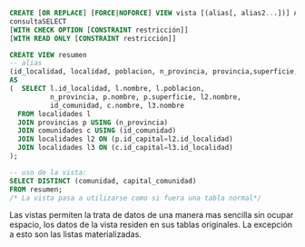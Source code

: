 ```sql
CREATE [OR REPLACE] [FORCE|NOFORCE] VIEW vista [(alias[, alias2...])] AS 
consultaSELECT
[WITH CHECK OPTION [CONSTRAINT restricción]]
[WITH READ ONLY [CONSTRAINT restricción]]
```


```sql
CREATE VIEW resumen 
-- alias 
(id_localidad, localidad, poblacion, n_provincia, provincia,superficie, capital_provincia, id_comunidad, comunidad, capital_comunidad)
AS 
(  SELECT l.id_localidad, l.nombre, l.poblacion, 
          n_provincia, p.nombre, p.superficie, l2.nombre, 
          id_comunidad, c.nombre, l3.nombre
  FROM localidades l
  JOIN provincias p USING (n_provincia)
  JOIN comunidades c USING (id_comunidad)
  JOIN localidades l2 ON (p.id_capital=l2.id_localidad)
  JOIN localidades l3 ON (c.id_capital=l3.id_localidad)
);

-- uso de la vista:
SELECT DISTINCT (comunidad, capital_comunidad) 
FROM resumen; 
/* La vista pasa a utilizarse como si fuera una tabla normal*/
```
Las vistas permiten la trata de datos de una manera mas sencilla sin ocupar espacio, los datos de la vista residen en sus tablas originales. La excepción a esto son las listas materializadas.